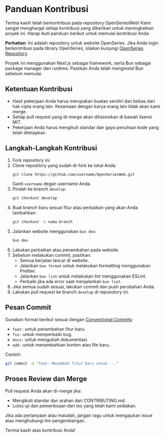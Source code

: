 # Panduan Kontribusi

Terima kasih telah berkontribusi pada repository OpenSeriesWeb! Kami sangat menghargai setiap kontribusi yang diberikan untuk meningkatkan proyek ini. Harap ikuti panduan berikut untuk memulai kontribusi Anda.

**Perhatian**: Ini adalah repository untuk website OpenSeries. Jika Anda ingin berkontribusi pada library OpenSeries, silakan kunjungi [OpenSeries Repository](https://github.com/bellshade/OpenSeries/).

Proyek ini menggunakan Next.js sebagai framework, serta Bun sebagai package manager dan runtime. Pastikan Anda telah menginstal Bun sebelum memulai.

## Ketentuan Kontribusi

-   Hasil pekerjaan Anda harus merupakan buatan sendiri dan bebas dari hak cipta orang lain. Kesamaan dengan karya orang lain tidak akan kami merge.
-   Setiap pull request yang di-merge akan dilisensikan di bawah lisensi MIT.
-   Pekerjaan Anda harus mengikuti standar dan gaya penulisan kode yang telah ditetapkan.

## Langkah-Langkah Kontribusi

1. Fork repository ini.
2. Clone repository yang sudah di-fork ke lokal Anda:
    ```bash
    git clone https://github.com/username/OpenSeriesWeb.git
    ```
    Ganti `username` degan username Anda.
3. Pindah ke branch `develop`:
    ```bash
    git checkout develop
    ```
4. Buat branch baru sesuai fitur atau perbaikan yang akan Anda tambahkan:
    ```bash
    git checkout -b nama-branch
    ```
5. Jalankan website menggunakan `bun dev`:
    ```bash
    bun dev
    ```
6. Lakukan perbaikan atau penambahan pada website.
7. Sebelum melakukan commit, pastikan:
    - Semua berjalan lancar di website.
    - Jalankan `bun format` untuk melakukan formatting menggunakan Prettier.
    - Jalankan `bun lint` untuk melakukan lint menggunakan ESLint.
    - Perbaiki jika ada error saat menjalankan `bun lint`.
8. Jika semua sudah sesuai, lakukan commit dan push perubahan Anda.
9. Lakukan pull request ke branch `develop` di reposotory ini.

## Pesan Commit

Gunakan format berikut sesuai dengan [Conventional Commits](https://www.conventionalcommits.org/id/v1.0.0/):

-   `feat:` untuk penambahan fitur baru.
-   `fix:` untuk memperbaiki bug.
-   `docs:` untuk mengubah dokumentasi.
-   `add:` untuk menambahkan konten atau file baru.

Contoh:

```bash
git commit -m "feat: Menambah fitur baru untuk ..."
```

## Proses Review dan Merge

Pull request Anda akan di-merge jika:

-   Mengikuti standar dan arahan dari CONTRIBUTING.md.
-   Lolos uji dan pemeriksaan dari tes yang telah kami sediakan.

Jika ada pertanyaan atau masalah, jangan ragu untuk mengajukan issue atau menghubungi tim pengembangan.

Terima kasih atas kontribusi Anda!
